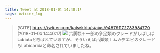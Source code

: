 ```yaml
---
title: Tweet at 2018-01-04 14:40:17
tags: twitter_log
---
```


> [!CITE] https://twitter.com/kaisekiriu/status/948791172733984770 (2018-01-04 14:40:17)
> ![](https://twitter.com/kaisekiriu/status/948791172733984770)
> 六脚類＋一部の多足類のクレードがしばしばLabiataと呼ばれていますが、そういえば六脚類＋ムカデエビのクレードもLabicaridaと命名されていましたね。
